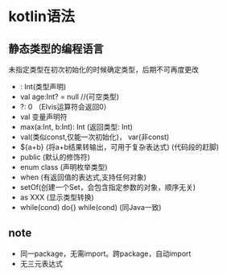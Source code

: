# kotlin语法

## 静态类型的编程语言

未指定类型在初次初始化的时候确定类型，后期不可再度更改

- : Int(类型声明)
- val age:Int? = null //(可空类型)
- ?: 0 （Elvis运算符会返回0）
- val 变量声明符
- max(a:Int, b:Int): Int (返回类型: Int)
- val(类似const,仅能一次初始化)， var(非const)
- ${a+b} (将a+b结果转输出，可用于复杂表达式) (代码段的赶脚)
- public (默认的修饰符)
- enum class (声明枚举类型)
- when (有返回值的表达式,支持任何对象)
- setOf(创建一个Set，会包含指定参数的对象，顺序无关)
- as XXX (显示类型转换)
- while(cond) do{} while(cond) (同Java一致)

## note

- 同一package，无需import。跨package，自动import
- 无三元表达式